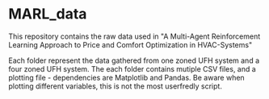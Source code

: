 # MARL_data
This repository contains the raw data used in "A Multi-Agent Reinforcement Learning Approach to Price and Comfort Optimization in HVAC-Systems"

Each folder represent the data gathered from one zoned UFH system and a four zoned UFH system. The each folder contains mutiple CSV files, and a plotting file - dependencies are
Matplotlib and Pandas. Be aware when plotting different variables, this is not the most userfredly script.
